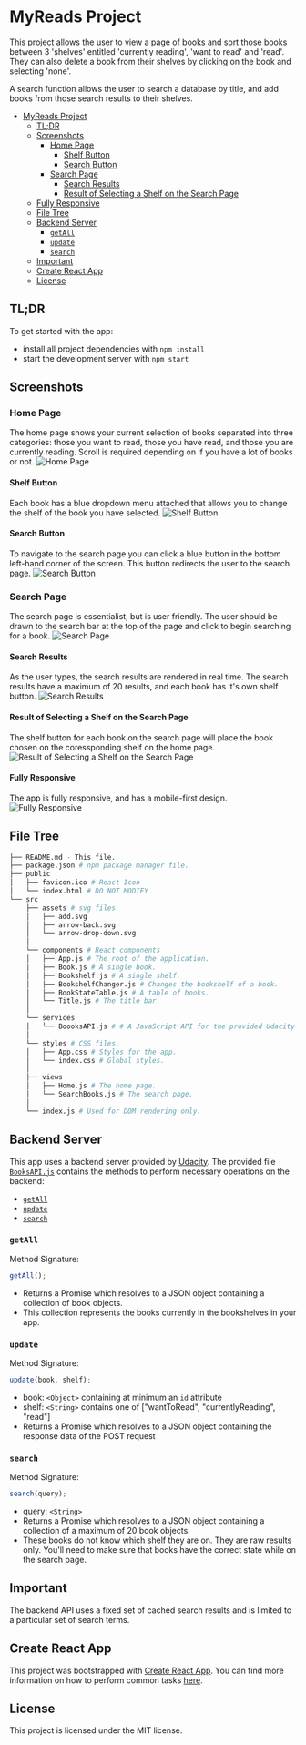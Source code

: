 # MyReads Project

This project allows the user to view a page of books and sort those books between 3 'shelves' entitled 'currently reading', 'want to read' and 'read'. They can also delete a book from their shelves by clicking on the book and selecting 'none'.

A search function allows the user to search a database by title, and add books from those search results to their shelves.

- [MyReads Project](#myreads-project)
  - [TL;DR](#tldr)
  - [Screenshots](#screenshots)
    - [Home Page](#home-page)
      - [Shelf Button](#shelf-button)
      - [Search Button](#search-button)
    - [Search Page](#search-page)
      - [Search Results](#search-results)
      - [Result of Selecting a Shelf on the Search Page](#result-of-selecting-a-shelf-on-the-search-page)
  - [Fully Responsive](#fully-responsive)
  - [File Tree](#file-tree)
  - [Backend Server](#backend-server)
    - [`getAll`](#getall)
    - [`update`](#update)
    - [`search`](#search)
  - [Important](#important)
  - [Create React App](#create-react-app)
  - [License](#license)

## TL;DR

To get started with the app:

- install all project dependencies with `npm install`
- start the development server with `npm start`

## Screenshots

### Home Page

The home page shows your current selection of books separated into three categories: those you want to read, those you have read, and those you are currently reading. Scroll is required depending on if you have a lot of books or not.
![Home Page](src/assets/icons/images/screenshot1.jpg)

#### Shelf Button

Each book has a blue dropdown menu attached that allows you to change the shelf of the book you have selected.
![Shelf Button](src/assets/icons/images/screenshot2.jpg)

#### Search Button

To navigate to the search page you can click a blue button in the bottom left-hand corner of the screen. This button redirects the user to the search page.
![Search Button](src/assets/icons/images/screenshot3.jpg)

### Search Page

The search page is essentialist, but is user friendly. The user should be drawn to the search bar at the top of the page and click to begin searching for a book.
![Search Page](src/assets/icons/images/screenshot4.jpg)

#### Search Results

As the user types, the search results are rendered in real time. The search results have a maximum of 20 results, and each book has it's own shelf button.
![Search Results](src/assets/icons/images/screenshot5.jpg)

#### Result of Selecting a Shelf on the Search Page

The shelf button for each book on the search page will place the book chosen on the coressponding shelf on the home page.
![Result of Selecting a Shelf on the Search Page](src/assets/icons/images/screenshot6.jpg)

#### Fully Responsive

The app is fully responsive, and has a mobile-first design.
![Fully Responsive](src/assets/icons/images/screenshot7.jpg)

## File Tree

```bash
├── README.md - This file.
├── package.json # npm package manager file.
├── public
│   ├── favicon.ico # React Icon
│   └── index.html # DO NOT MODIFY
└── src
    ├── assets # svg files
    │   ├── add.svg
    │   ├── arrow-back.svg
    │   └── arrow-drop-down.svg
    │
    └── components # React components
    │   ├── App.js # The root of the application.
    │   ├── Book.js # A single book.
    │   ├── Bookshelf.js # A single shelf.
    │   ├── BookshelfChanger.js # Changes the bookshelf of a book.
    │   ├── BookStateTable.js # A table of books.
    │   └── Title.js # The title bar.
    │
    └── services
    │   └── BoooksAPI.js # # A JavaScript API for the provided Udacity backend. Instructions for methods below.
    │
    └── styles # CSS files.
    │   ├── App.css # Styles for the app.
    │   └── index.css # Global styles.
    │
    ├── views
    │   ├── Home.js # The home page.
    │   └── SearchBooks.js # The search page.
    │
    └── index.js # Used for DOM rendering only.
```

## Backend Server

This app uses a backend server provided by [Udacity](https://udacity.com). The provided file [`BooksAPI.js`](src/BooksAPI.js) contains the methods to perform necessary operations on the backend:

- [`getAll`](#getall)
- [`update`](#update)
- [`search`](#search)

### `getAll`

Method Signature:

```js
getAll();
```

- Returns a Promise which resolves to a JSON object containing a collection of book objects.
- This collection represents the books currently in the bookshelves in your app.

### `update`

Method Signature:

```js
update(book, shelf);
```

- book: `<Object>` containing at minimum an `id` attribute
- shelf: `<String>` contains one of ["wantToRead", "currentlyReading", "read"]
- Returns a Promise which resolves to a JSON object containing the response data of the POST request

### `search`

Method Signature:

```js
search(query);
```

- query: `<String>`
- Returns a Promise which resolves to a JSON object containing a collection of a maximum of 20 book objects.
- These books do not know which shelf they are on. They are raw results only. You'll need to make sure that books have the correct state while on the search page.

## Important

The backend API uses a fixed set of cached search results and is limited to a particular set of search terms.

## Create React App

This project was bootstrapped with [Create React App](https://github.com/facebook/create-react-app). You can find more information on how to perform common tasks [here](https://github.com/facebook/create-react-app/blob/main/packages/cra-template/template/README.md).

## License

This project is licensed under the MIT license.
